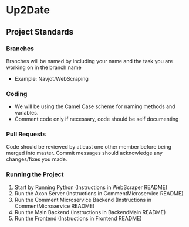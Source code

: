 # Up2Date

## Project Standards

### Branches
Branches will be named by including your name and the task you are working on in the branch name
- Example: Navjot/WebScraping

### Coding
- We will be using the Camel Case scheme for naming methods and variables.
- Comment code only if necessary, code should be self documenting

### Pull Requests
Code should be reviewed by atleast one other member before being merged into master. Commit messages should acknowledge any changes/fixes you made.

### Running the Project
1. Start by Running Python (Instructions in WebScraper README)
2. Run the Axon Server (Instructions in CommentMicroservice README)
3. Run the Comment Microservice Backend (Instructions in CommentMicroservice README)
4. Run the Main Backend (Instructions in BackendMain README)
5. Run the Frontend (Instructions in Frontend README)
